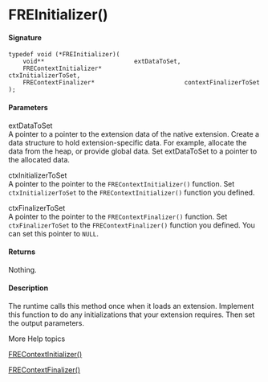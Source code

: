 # FREInitializer()

#### Signature

    typedef void (*FREInitializer)(
        void**                         extDataToSet,
        FREContextInitializer*                         ctxInitializerToSet,
        FREContextFinalizer*                         contextFinalizerToSet
    );

#### Parameters

extDataToSet  
A pointer to a pointer to the extension data of the native extension. Create a
data structure to hold extension-specific data. For example, allocate the data
from the heap, or provide global data. Set extDataToSet to a pointer to the
allocated data.

ctxInitializerToSet  
A pointer to the pointer to the `FREContextInitializer()` function. Set
`ctxInitializerToSet` to the `FREContextInitializer()` function you defined.

ctxFinalizerToSet  
A pointer to the pointer to the `FREContextFinalizer()` function. Set
`ctxFinalizerToSet` to the `FREContextFinalizer()` function you defined. You can
set this pointer to `NULL`.

#### Returns

Nothing.

#### Description

The runtime calls this method once when it loads an extension. Implement this
function to do any initializations that your extension requires. Then set the
output parameters.

More Help topics

[FREContextInitializer()](./frecontextinitializer.md)

[FREContextFinalizer()](./frecontextfinalizer.md)
